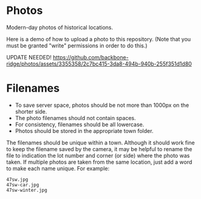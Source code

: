 # Photos
Modern-day photos of historical locations.

Here is a demo of how to upload a photo to this repository.  (Note that you must be granted "write" permissions in order to do this.)

UPDATE NEEDED!
https://github.com/backbone-ridge/photos/assets/3355358/2c7bc415-3da8-494b-940b-255f351d1d80


# Filenames

* To save server space, photos should be not more than 1000px on the shorter side.
* The photo filenames should not contain spaces.
* For consistency, filenames should be all lowercase.
* Photos should be stored in the appropriate town folder.

The filenames should be unique within a town.  Although it should work fine to keep the filename saved by the camera, it may be helpful to rename the file to indication the lot number and corner (or side) where the photo was taken.  If multiple photos are taken from the same location, just add a word to make each name unique.  For example:

```
47sw.jpg
47sw-car.jpg
47sw-winter.jpg
```
